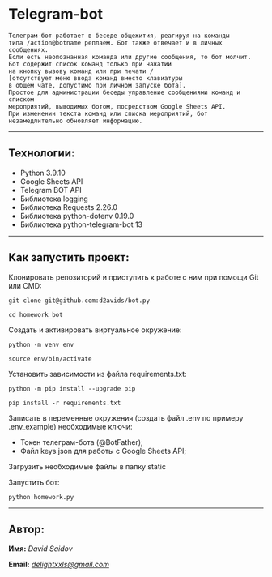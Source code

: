 # Telegram-bot

```
Телеграм-бот работает в беседе общежития, реагируя на команды
типа /action@botname реплаем. Бот также отвечает и в личных сообщениях.
Если есть неопознанная команда или другие сообщения, то бот молчит.
Бот содержит список команд только при нажатии 
на кнопку вызову команд или при печати / 
[отсутствует меню ввода команд вместо клавиатуры 
в общем чате, допустимо при личном запуске бота].
Простое для администрации беседы управление сообщениями команд и списком
мероприятий, выводимых ботом, посредством Google Sheets API. 
При изменении текста команд или списка мероприятий, бот незамедлительно обновляет информацию.
```
---
## Технологии:
- Python 3.9.10
- Google Sheets API
- Telegram BOT API
- Библиотека logging
- Библиотека Requests 2.26.0
- Библиотека python-dotenv 0.19.0
- Библиотека python-telegram-bot 13
---

## Как запустить проект:

Клонировать репозиторий и приступить к работе с ним при помощи Git или CMD:

```
git clone git@github.com:d2avids/bot.py
```

```
cd homework_bot
```

Cоздать и активировать виртуальное окружение:

```
python -m venv env
```

```
source env/bin/activate
```

Установить зависимости из файла requirements.txt:

```
python -m pip install --upgrade pip
```

```
pip install -r requirements.txt
```

Записать в переменные окружения (создать файл .env по примеру .env_example) необходимые ключи:
- Токен телеграм-бота (@BotFather);
- Файл keys.json для работы с Google Sheets API;

Загрузить необходимые файлы в папку static

Запустить бот:

```
python homework.py
```
---
## Автор:
**Имя:** *David Saidov* 

**Email:** *delightxxls@gmail.com*